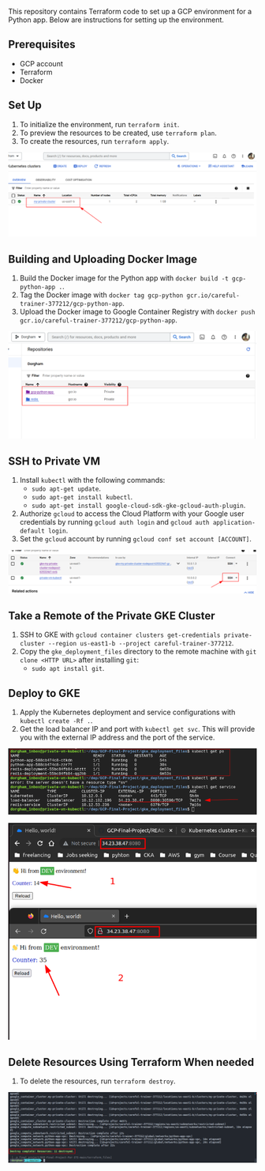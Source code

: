 This repository contains Terraform code to set up a GCP environment for a Python app. Below are instructions for setting up the environment.

## **Prerequisites**

- GCP account
- Terraform
- Docker

## **Set Up**

1. To initialize the environment, run `terraform init`.
2. To preview the resources to be created, use `terraform plan`.
3. To create the resources, run `terraform apply`.

![Alt text](/Screenshots/1.png "Optional Title")

## **Building and Uploading Docker Image**

1. Build the Docker image for the Python app with `docker build -t gcp-python-app .`.
2. Tag the Docker image with `docker tag gcp-python gcr.io/careful-trainer-377212/gcp-python-app`.
3. Upload the Docker image to Google Container Registry with `docker push gcr.io/careful-trainer-377212/gcp-python-app`.

![Alt text](/Screenshots/2.png "Optional Title")

## **SSH to Private VM**

1. Install `kubectl` with the following commands:
    - `sudo apt-get update`.
    - `sudo apt-get install kubectl`.
    - `sudo apt-get install google-cloud-sdk-gke-gcloud-auth-plugin`.
2. Authorize `gcloud` to access the Cloud Platform with your Google user credentials by running `gcloud auth login` and `gcloud auth application-default login`.
3. Set the `gcloud` account by running `gcloud conf set account [ACCOUNT]`.

![Alt text](/Screenshots/3.png "Optional Title")

## Take a Remote of the Private GKE Cluster

1. SSH to GKE with `gcloud container clusters get-credentials private-cluster --region us-east1-b --project careful-trainer-377212`.
2. Copy the `gke_deployment_files` directory to the remote machine with `git clone <HTTP URL>` after installing `git`:
    - `sudo apt install git`.

## **Deploy to GKE**

1. Apply the Kubernetes deployment and service configurations with `kubectl create -Rf .`.
2. Get the load balancer IP and port with `kubectl get svc`. This will provide you with the external IP address and the port of the service. 

![Alt text](/Screenshots/4.png "Optional Title")

![Alt text](/Screenshots/5.png "Optional Title")


## **Delete Resources Using Terraform When needed**

1. To delete the resources, run `terraform destroy`.

![Alt text](/Screenshots/6.png "Optional Title")



